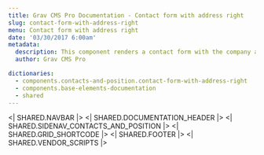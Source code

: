 ```yaml
---
title: Grav CMS Pro Documentation - Contact form with address right
slug: contact-form-with-address-right
menu: Contact form with address right
date: '03/30/2017 6:00am'
metadata:
  description: This component renders a contact form with the company address on its right
  author: Grav CMS Pro

dictionaries:
  - components.contacts-and-position.contact-form-with-address-right
  - components.base-elements-documentation
  - shared
---
```


<| SHARED.NAVBAR |>
<| SHARED.DOCUMENTATION_HEADER |>
<| SHARED.SIDENAV_CONTACTS_AND_POSITION |>
<| SHARED.GRID_SHORTCODE |>
<| SHARED.FOOTER |>
<| SHARED.VENDOR_SCRIPTS |>
